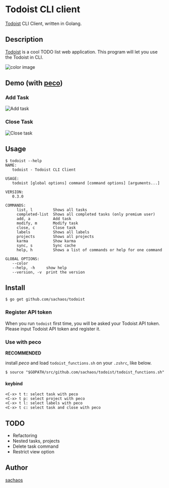 Todoist CLI client
===

[Todoist](https://todoist.com/) CLI Client, written in Golang.

## Description

[Todoist](https://todoist.com/) is a cool TODO list web application.
This program will let you use the Todoist in CLI.

![color image](https://cloud.githubusercontent.com/assets/6121271/20603278/2261b424-b2a4-11e6-8fa7-d533e2144942.png)

## Demo (with [peco](https://github.com/peco/peco))

### Add Task

![Add task](https://cloud.githubusercontent.com/assets/6121271/19836528/6ed99956-9ee6-11e6-85b0-7539393d803b.gif)

### Close Task

![Close task](https://cloud.githubusercontent.com/assets/6121271/19836531/7c399218-9ee6-11e6-974c-9dd59ced13a5.gif)

## Usage

```
$ todoist --help
NAME:
   todoist - Todoist CLI Client

USAGE:
   todoist [global options] command [command options] [arguments...]
   
VERSION:
   0.3.0
   
COMMANDS:
     list, l         Shows all tasks
     completed-list  Shows all completed tasks (only premium user)
     add, a          Add task
     modify, m       Modify task
     close, c        Close task
     labels          Shows all labels
     projects        Shows all projects
     karma           Show karma
     sync, s         Sync cache
     help, h         Shows a list of commands or help for one command

GLOBAL OPTIONS:
   --color        
   --help, -h     show help
   --version, -v  print the version
```

## Install

```
$ go get github.com/sachaos/todoist
```

### Register API token

When you run `todoist` first time, you will be asked your Todoist API token.
Please input Todoist API token and register it.

### Use with peco

**RECOMMENDED**

install *peco* and load `todoist_functions.sh` on your `.zshrc`, like below.

```
$ source "$GOPATH/src/github.com/sachaos/todoist/todoist_functions.sh"
```

#### keybind

```
<C-x> t t: select task with peco
<C-x> t p: select project with peco
<C-x> t l: select labels with peco
<C-x> t c: select task and close with peco
```


## TODO

* Refactoring
* Nested tasks, projects
* Delete task command
* Restrict view option

## Author

[sachaos](https://github.com/sachaos)
